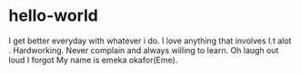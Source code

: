 # hello-world
I get better everyday with whatever i do.
I love anything that involves I.t alot .
Hardworking.
Never complain and always willing to learn.
Oh laugh out loud I forgot My name is emeka okafor(Eme).
